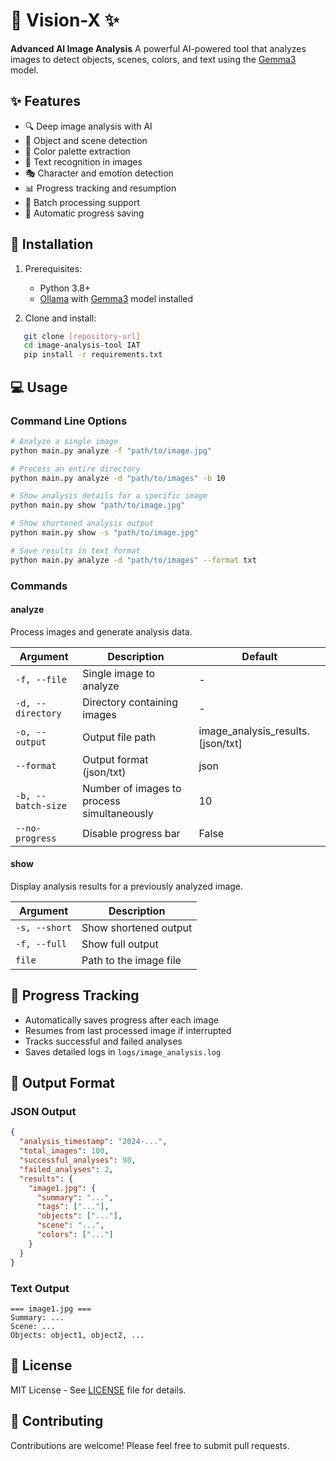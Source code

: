 # 🎨 Vision-X ✨

**Advanced AI Image Analysis**
A powerful AI-powered tool that analyzes images to detect objects, scenes, colors, and text using the [Gemma3](https://ollama.com/library/gemma3) model.

## ✨ Features

- 🔍 Deep image analysis with AI
- 🎯 Object and scene detection
- 🌈 Color palette extraction
- 📝 Text recognition in images
- 🎭 Character and emotion detection
- 📊 Progress tracking and resumption
- 🚀 Batch processing support
- 💾 Automatic progress saving

## 🚀 Installation

1. Prerequisites:

   - Python 3.8+
   - [Ollama](https://ollama.com/download) with [Gemma3](https://ollama.com/library/gemma3) model installed

2. Clone and install:

```bash
   git clone [repository-url]
   cd image-analysis-tool IAT
   pip install -r requirements.txt
```

## 💻 Usage

### Command Line Options

```bash
# Analyze a single image
python main.py analyze -f "path/to/image.jpg"

# Process an entire directory
python main.py analyze -d "path/to/images" -b 10

# Show analysis details for a specific image
python main.py show "path/to/image.jpg"

# Show shortened analysis output
python main.py show -s "path/to/image.jpg"

# Save results in text format
python main.py analyze -d "path/to/images" --format txt
```

### Commands

#### analyze

Process images and generate analysis data.

| Argument           | Description                                | Default                           |
| ------------------ | ------------------------------------------ | --------------------------------- |
| `-f, --file`       | Single image to analyze                    | -                                 |
| `-d, --directory`  | Directory containing images                | -                                 |
| `-o, --output`     | Output file path                           | image_analysis_results.[json/txt] |
| `--format`         | Output format (json/txt)                   | json                              |
| `-b, --batch-size` | Number of images to process simultaneously | 10                                |
| `--no-progress`    | Disable progress bar                       | False                             |

#### show

Display analysis results for a previously analyzed image.

| Argument      | Description            |
| ------------- | ---------------------- |
| `-s, --short` | Show shortened output  |
| `-f, --full`  | Show full output       |
| `file`        | Path to the image file |

## 🔄 Progress Tracking

- Automatically saves progress after each image
- Resumes from last processed image if interrupted
- Tracks successful and failed analyses
- Saves detailed logs in `logs/image_analysis.log`

## 📝 Output Format

### JSON Output

```json
{
  "analysis_timestamp": "2024-...",
  "total_images": 100,
  "successful_analyses": 98,
  "failed_analyses": 2,
  "results": {
    "image1.jpg": {
      "summary": "...",
      "tags": ["..."],
      "objects": ["..."],
      "scene": "...",
      "colors": ["..."]
    }
  }
}
```

### Text Output

```text
=== image1.jpg ===
Summary: ...
Scene: ...
Objects: object1, object2, ...
```

## 📄 License

MIT License - See [LICENSE](LICENSE) file for details.

## 🤝 Contributing

Contributions are welcome! Please feel free to submit pull requests.
